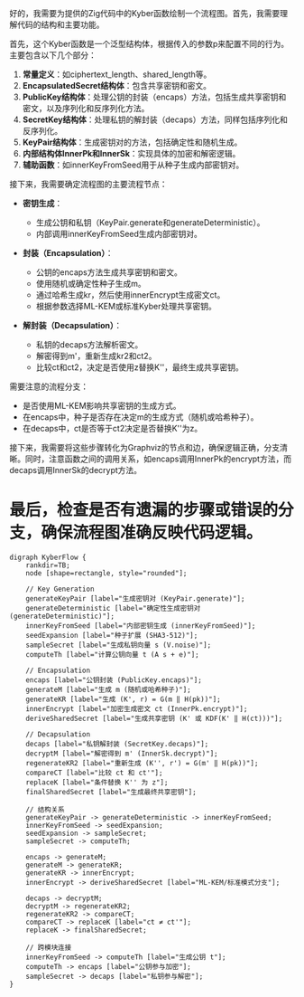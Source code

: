好的，我需要为提供的Zig代码中的Kyber函数绘制一个流程图。首先，我需要理解代码的结构和主要功能。

首先，这个Kyber函数是一个泛型结构体，根据传入的参数p来配置不同的行为。主要包含以下几个部分：

1. **常量定义**：如ciphertext_length、shared_length等。
2. **EncapsulatedSecret结构体**：包含共享密钥和密文。
3. **PublicKey结构体**：处理公钥的封装（encaps）方法，包括生成共享密钥和密文，以及序列化和反序列化方法。
4. **SecretKey结构体**：处理私钥的解封装（decaps）方法，同样包括序列化和反序列化。
5. **KeyPair结构体**：生成密钥对的方法，包括确定性和随机生成。
6. **内部结构体InnerPk和InnerSk**：实现具体的加密和解密逻辑。
7. **辅助函数**：如innerKeyFromSeed用于从种子生成内部密钥对。

接下来，我需要确定流程图的主要流程节点：

- **密钥生成**：
  - 生成公钥和私钥（KeyPair.generate和generateDeterministic）。
  - 内部调用innerKeyFromSeed生成内部密钥对。

- **封装（Encapsulation）**：
  - 公钥的encaps方法生成共享密钥和密文。
  - 使用随机或确定性种子生成m。
  - 通过哈希生成kr，然后使用innerEncrypt生成密文ct。
  - 根据参数选择ML-KEM或标准Kyber处理共享密钥。

- **解封装（Decapsulation）**：
  - 私钥的decaps方法解析密文。
  - 解密得到m'，重新生成kr2和ct2。
  - 比较ct和ct2，决定是否使用z替换K''，最终生成共享密钥。

需要注意的流程分支：
- 是否使用ML-KEM影响共享密钥的生成方式。
- 在encaps中，种子是否存在决定m的生成方式（随机或哈希种子）。
- 在decaps中，ct是否等于ct2决定是否替换K''为z。

接下来，我需要将这些步骤转化为Graphviz的节点和边，确保逻辑正确，分支清晰。同时，注意函数之间的调用关系，如encaps调用InnerPk的encrypt方法，而decaps调用InnerSk的decrypt方法。

最后，检查是否有遗漏的步骤或错误的分支，确保流程图准确反映代码逻辑。
================================================
```graphviz
digraph KyberFlow {
    rankdir=TB;
    node [shape=rectangle, style="rounded"];

    // Key Generation
    generateKeyPair [label="生成密钥对 (KeyPair.generate)"];
    generateDeterministic [label="确定性生成密钥对 (generateDeterministic)"];
    innerKeyFromSeed [label="内部密钥生成 (innerKeyFromSeed)"];
    seedExpansion [label="种子扩展 (SHA3-512)"];
    sampleSecret [label="生成私钥向量 s (V.noise)"];
    computeTh [label="计算公钥向量 t (A s + e)"];

    // Encapsulation
    encaps [label="公钥封装 (PublicKey.encaps)"];
    generateM [label="生成 m (随机或哈希种子)"];
    generateKR [label="生成 (K', r) = G(m ‖ H(pk))"];
    innerEncrypt [label="加密生成密文 ct (InnerPk.encrypt)"];
    deriveSharedSecret [label="生成共享密钥 (K' 或 KDF(K' ‖ H(ct)))"];

    // Decapsulation
    decaps [label="私钥解封装 (SecretKey.decaps)"];
    decryptM [label="解密得到 m' (InnerSk.decrypt)"];
    regenerateKR2 [label="重新生成 (K'', r') = G(m' ‖ H(pk))"];
    compareCT [label="比较 ct 和 ct'"];
    replaceK [label="条件替换 K'' 为 z"];
    finalSharedSecret [label="生成最终共享密钥"];

    // 结构关系
    generateKeyPair -> generateDeterministic -> innerKeyFromSeed;
    innerKeyFromSeed -> seedExpansion;
    seedExpansion -> sampleSecret;
    sampleSecret -> computeTh;

    encaps -> generateM;
    generateM -> generateKR;
    generateKR -> innerEncrypt;
    innerEncrypt -> deriveSharedSecret [label="ML-KEM/标准模式分支"];

    decaps -> decryptM;
    decryptM -> regenerateKR2;
    regenerateKR2 -> compareCT;
    compareCT -> replaceK [label="ct ≠ ct'"];
    replaceK -> finalSharedSecret;

    // 跨模块连接
    innerKeyFromSeed -> computeTh [label="生成公钥 t"];
    computeTh -> encaps [label="公钥参与加密"];
    sampleSecret -> decaps [label="私钥参与解密"];
}
```